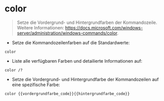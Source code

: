 # color

> Setze die Vordergrund- und Hintergrundfarben der Kommandozeile.
> Weitere Informationen: <https://docs.microsoft.com/windows-server/administration/windows-commands/color>.

- Setze die Kommandozeilenfarben auf die Standardwerte:

`color`

- Liste alle verfügbaren Farben und detailierte Informationen auf:

`color /?`

- Setze die Vordergrund- und Hintergrundfarbe der Kommandozeilen auf eine spezifische Farbe:

`color {{vordergrundfarbe_code}}{{hintergrundfarbe_code}}`
